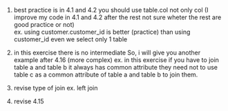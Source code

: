 1. best practice is in 4.1 and 4.2 you should use table.col not only col (I improve my code in 4.1 and 4.2 after the rest not sure wheter the rest are good practice or not)  
ex. using customer.customer_id is better (practice) than using customer_id even we select only 1 table 

2. in this exercise there is no intermediate So, i will give you another example after 4.16 (more complex)
ex. in this exercise if you have to join table a and table b it always has common attribute
they need not to use table c as a common attribute of table a and table b to join them.

3. revise type of join ex. left join

4. revise 4.15